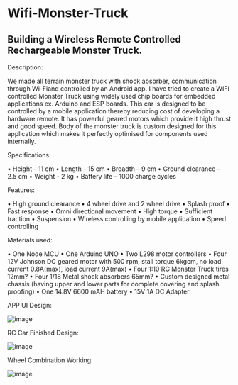 # Wifi-Monster-Truck
## Building a Wireless Remote Controlled Rechargeable Monster Truck.
Description:

We made all terrain monster truck with shock absorber, communication through Wi-Fiand controlled by an Android app.
I have tried to create a WIFI controlled Monster Truck using widely used chip boards for embedded applications ex. Arduino and ESP boards. This car is designed to be controlled by a mobile application thereby reducing cost of developing a hardware remote. It has powerful geared motors which provide it high thrust and good speed. Body of the monster truck is custom designed for this application which makes it perfectly optimised for components used internally.

Specifications:

• Height - 11 cm
• Length - 15 cm
• Breadth – 9 cm
• Ground clearance – 2.5 cm
• Weight - 2 kg
• Battery life – 1000 charge cycles

Features:

• High ground clearance
• 4 wheel drive and 2 wheel drive
• Splash proof
• Fast response
• Omni directional movement
• High torque
• Sufficient traction
• Suspension
• Wireless controlling by mobile application
• Speed controlling

Materials used:

• One Node MCU
• One Arduino UNO
• Two L298 motor controllers
• Four 12V Johnson DC geared motor with 500 rpm, stall torque 6kgcm, no load current 0.8A(max), load current 9A(max)
• Four 1:10 RC Monster Truck tires 12mm?
• Four 1/18 Metal shock absorbers 65mm?
• Custom designed metal chassis (having upper and lower parts for complete covering and splash proofing)
• One 14.8V 6600 mAH battery
• 15V 1A DC Adapter

APP UI Design:

![image](https://user-images.githubusercontent.com/44629500/126152275-181d947a-eb38-42b9-a461-1b6137b718cc.png)

RC Car Finished Design:

![image](https://user-images.githubusercontent.com/44629500/126152417-57273085-c836-42b6-b60f-784b75ed44ba.png)

Wheel Combination Working:

![image](https://user-images.githubusercontent.com/44629500/126152356-af8ee38f-def3-4c39-a02b-180ad56e2203.png)


